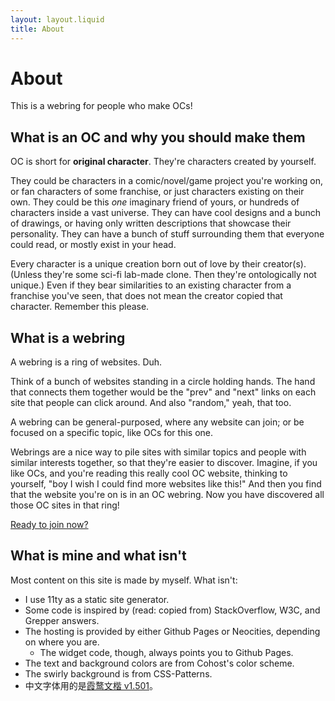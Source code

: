 ```yaml
---
layout: layout.liquid
title: About
---
```


# About

This is a webring for people who make OCs!

## What is an OC and why you should make them

OC is short for **original character**. They're characters created by yourself.

They could be characters in a comic/novel/game project you're working on, or fan characters of some franchise, or just characters existing on their own. They could be this *one* imaginary friend of yours, or hundreds of characters inside a vast universe. They can have cool designs and a bunch of drawings, or having only written descriptions that showcase their personality. They can have a bunch of stuff surrounding them that everyone could read, or mostly exist in your head.

Every character is a unique creation born out of love by their creator(s). (Unless they're some sci-fi lab-made clone. Then they're ontologically not unique.) Even if they bear similarities to an existing character from a franchise you've seen, that does not mean the creator copied that character. Remember this please.

## What is a webring

A webring is a ring of websites. Duh.

Think of a bunch of websites standing in a circle holding hands. The hand that connects them together would be the "prev" and "next" links on each site that people can click around. And also "random," yeah, that too.

A webring can be general-purposed, where any website can join; or be focused on a specific topic, like OCs for this one.

Webrings are a nice way to pile sites with similar topics and people with similar interests together, so that they're easier to discover. Imagine, if you like OCs, and you're reading this really cool OC website, thinking to yourself, "boy I wish I could find more websites like this!" And then you find that the website you're on is in an OC webring. Now you have discovered all those OC sites in that ring!

[Ready to join now?](/join/)

## What is mine and what isn't

Most content on this site is made by myself. What isn't:

- I use 11ty as a static site generator.
- Some code is inspired by (read: copied from) StackOverflow, W3C, and Grepper answers.
- The hosting is provided by either Github Pages or Neocities, depending on where you are.
  - The widget code, though, always points you to Github Pages.
- The text and background colors are from Cohost's color scheme.
- The swirly background is from CSS-Patterns.
- 中文字体用的是[霞鹜文楷 v1.501](https://github.com/lxgw/LxgwWenKai)。
